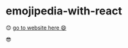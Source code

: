 # emojipedia-with-react
:blush:
[go to website here :smile:](https://emojimedia.netlify.app/)

:sunglasses:
